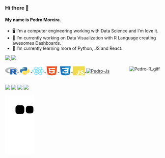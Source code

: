 ### Hi there 👋

#### My name is Pedro Moreira. 

- 🖥️ I'm a computer engineering working with Data Science and I'm love it.  
- 🔭 I’m currently working on Data Visualization with R Language creating awesomes Dashboards.
- 🌱 I’m currently learning more of Python, JS and React.


 <div>
  <a href="https://www.linkedin.com/in/moreira-pedro/">
  <img height="180em" src="https://github-readme-stats.vercel.app/api?username=pedreen&show_icons=true&theme=tokyonight&include_all_commits=true&count_private=true"/>
  <img height="180em" src="https://github-readme-stats.vercel.app/api/top-langs/?username=pedreen&layout=compact&langs_count=7&theme=tokyonight"/>
</div>
<div style="display: inline_block"><br>
  <img align="center" alt="Pedro-R" height="30" width="40" src="https://raw.githubusercontent.com/devicons/devicon/master/icons/r/r-original.svg">
  <img align="center" alt="Pedro-Python" height="30" width="40" src="https://raw.githubusercontent.com/devicons/devicon/master/icons/python/python-original.svg">
  <img align="center" alt="Pedro-React" height="30" width="40" src="https://raw.githubusercontent.com/devicons/devicon/master/icons/react/react-original.svg">
  <img align="center" alt="Pedro-HTML" height="30" width="40" src="https://raw.githubusercontent.com/devicons/devicon/master/icons/html5/html5-original.svg">
  <img align="center" alt="Pedro-CSS" height="30" width="40" src="https://raw.githubusercontent.com/devicons/devicon/master/icons/css3/css3-original.svg">
  <img align="center" alt="Pedro-Js" height="30" width="40" src="https://raw.githubusercontent.com/devicons/devicon/master/icons/javascript/javascript-plain.svg">
  <img align="center" alt="Pedro-Js" height="30" width="100" src="https://img.shields.io/badge/Google_Cloud-4285F4?style=for-the-badge&logo=google-cloud&logoColor=white"> 
  <img align="right" alt="Pedro-R_giff" src="https://media3.giphy.com/media/rGlAZysKBcjRCkAX7S/200.gif">
  
  
</div>
  
  ##
 
<div> 
  <a href="https://www.youtube.com/channel/UCfSlyHkkFd3JB8COrOWAipA" target="_blank"><img src="https://img.shields.io/badge/YouTube-FF0000?style=for-the-badge&logo=youtube&logoColor=white" target="_blank"></a>
  <a href="https://www.instagram.com/_pedro.moreira/" target="_blank"><img src="https://img.shields.io/badge/-Instagram-%23E4405F?style=for-the-badge&logo=instagram&logoColor=white" target="_blank"></a>
  <a href="https://www.linkedin.com/in/moreira-pedro/" target="_blank"><img src="https://img.shields.io/badge/-LinkedIn-%230077B5?style=for-the-badge&logo=linkedin&logoColor=white" target="_blank"></a> 
   <a href = "pedrop@gec.inatel.br"><img src="https://img.shields.io/badge/Microsoft_Outlook-0078D4?style=for-the-badge&logo=microsoft-outlook&logoColor=white" target="_blank"></a>
 
  ![Snake animation](https://github.com/rafaballerini/rafaballerini/blob/output/github-contribution-grid-snake.svg)
 
</div>
